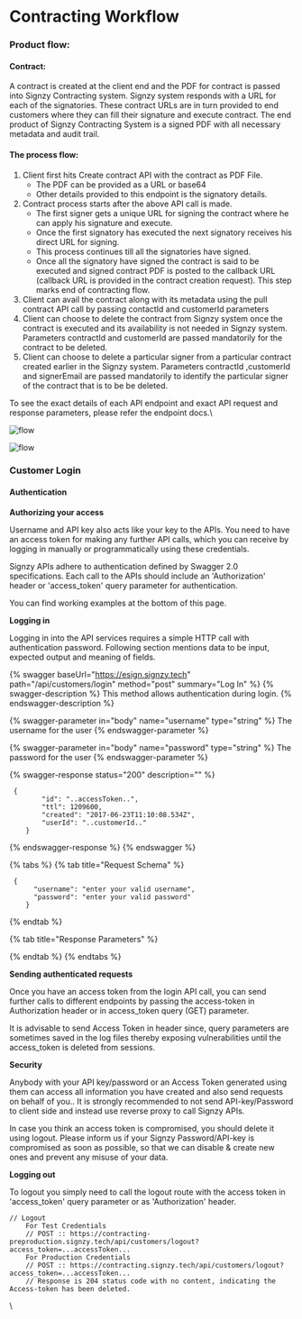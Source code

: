 # Contracting Workflow

### Product flow:

#### Contract:

A contract is created at the client end and the PDF for contract is passed into Signzy Contracting system. Signzy system responds with a URL for each of the signatories. These contract URLs are in turn provided to end customers where they can fill their signature and execute contract. The end product of Signzy Contracting System is a signed PDF with all necessary metadata and audit trail.

#### The process flow:

1. Client first hits Create contract API with the contract as PDF File.
   * The PDF can be provided as a URL or base64
   * Other details provided to this endpoint is the signatory details.
2. Contract process starts after the above API call is made.
   * The first signer gets a unique URL for signing the contract where he can apply his signature and execute.
   * Once the first signatory has executed the next signatory receives his direct URL for signing.
   * This process continues till all the signatories have signed.
   * Once all the signatory have signed the contract is said to be executed and signed contract PDF is posted to the callback URL (callback URL is provided in the contract creation request). This step marks end of contracting flow.
3. Client can avail the contract along with its metadata using the pull contract API call by passing contactId and customerId parameters
4. Client can choose to delete the contract from Signzy system once the contract is executed and its availability is not needed in Signzy system. Parameters contractId and customerId are passed mandatorily for the contract to be deleted.
5. Client can choose to delete a particular signer from a particular contract created earlier in the Signzy system. Parameters contractId ,customerId and signerEmail are passed mandatorily to identify the particular signer of the contract that is to be be deleted.

To see the exact details of each API endpoint and exact API request and response parameters, please refer the endpoint docs.\


![flow](https://docs-staging.signzy.tech/assets/images/contracting-flow1.jpg)

![flow](https://docs-staging.signzy.tech/assets/images/contracting-flow2.jpg)

### Customer Login

#### Authentication

**Authorizing your access**

Username and API key also acts like your key to the APIs. You need to have an access token for making any further API calls, which you can receive by logging in manually or programmatically using these credentials.

Signzy APIs adhere to authentication defined by Swagger 2.0 specifications. Each call to the APIs should include an 'Authorization' header or 'access\_token' query parameter for authentication.

You can find working examples at the bottom of this page.

**Logging in**

Logging in into the API services requires a simple HTTP call with authentication password. Following section mentions data to be input, expected output and meaning of fields.

{% swagger baseUrl="https://esign.signzy.tech" path="/api/customers/login" method="post" summary="Log In" %}
{% swagger-description %}
This method allows authentication during login.
{% endswagger-description %}

{% swagger-parameter in="body" name="username" type="string" %}
The username for the user
{% endswagger-parameter %}

{% swagger-parameter in="body" name="password" type="string" %}
The password for the user
{% endswagger-parameter %}

{% swagger-response status="200" description="" %}
```
 {
        "id": "..accessToken..",
        "ttl": 1209600,
        "created": "2017-06-23T11:10:08.534Z",
        "userId": "..customerId.."
    }
```
{% endswagger-response %}
{% endswagger %}

{% tabs %}
{% tab title="Request Schema" %}
```
 {
      "username": "enter your valid username",
      "password": "enter your valid password"
    }
```
{% endtab %}

{% tab title="Response Parameters" %}

{% endtab %}
{% endtabs %}

**Sending authenticated requests**

Once you have an access token from the login API call, you can send further calls to different endpoints by passing the access-token in Authorization header or in access\_token query (GET) parameter.

It is advisable to send Access Token in header since, query parameters are sometimes saved in the log files thereby exposing vulnerabilities until the access\_token is deleted from sessions.

**Security**

Anybody with your API key/password or an Access Token generated using them can access all information you have created and also send requests on behalf of you.. It is strongly recommended to not send API-key/Password to client side and instead use reverse proxy to call Signzy APIs.

In case you think an access token is compromised, you should delete it using logout. Please inform us if your Signzy Password/API-key is compromised as soon as possible, so that we can disable & create new ones and prevent any misuse of your data.

**Logging out**

To logout you simply need to call the logout route with the access token in 'access\_token' query parameter or as 'Authorization' header.

```
// Logout
    For Test Credentials
    // POST :: https://contracting-preproduction.signzy.tech/api/customers/logout?access_token=...accessToken...
    For Production Credentials
    // POST :: https://contracting.signzy.tech/api/customers/logout?access_token=...accessToken...
    // Response is 204 status code with no content, indicating the Access-token has been deleted.
```

\
